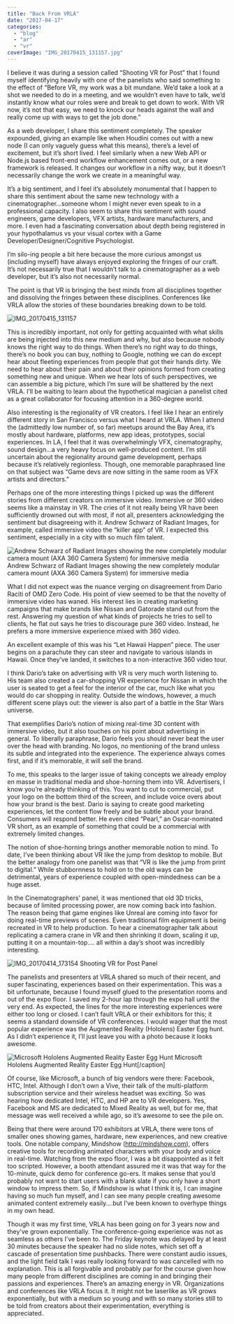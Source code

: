 ```yaml
---
title: "Back From VRLA"
date: "2017-04-17"
categories:
  - "blog"
  - "ar"
  - "vr"
coverImage: "IMG_20170415_131157.jpg"
---
```


I believe it was during a session called “Shooting VR for Post” that I found myself identifying heavily with one of the panelists who said something to the effect of “Before VR, my work was a bit mundane. We’d take a look at a shot we needed to do in a meeting, and we wouldn’t even have to talk, we’d instantly know what our roles were and break to get down to work. With VR now, it’s not that easy, we need to knock our heads against the wall and really come up with ways to get the job done.”

As a web developer, I share this sentiment completely. The speaker expounded, giving an example like when Houdini comes out with a new node (I can only vaguely guess what this means), there’s a level of excitement, but it’s short lived. I feel similarly when a new Web API or Node.js based front-end workflow enhancement comes out, or a new framework is released. It changes our workflow in a nifty way, but it doesn’t necessarily change the work we create in a meaningful way.

It’s a big sentiment, and I feel it’s absolutely monumental that I happen to share this sentiment about the same new technology with a cinematographer…someone whom I might never even speak to in a professional capacity. I also seem to share this sentiment with sound engineers, game developers, VFX artists, hardware manufacturers, and more. I even had a fascinating conversation about depth being registered in your hypothalamus vs your visual cortex with a Game Developer/Designer/Cognitive Psychologist.

I’m silo-ing people a bit here because the more curious amongst us (including myself) have always enjoyed exploring the fringes of our craft. It’s not necessarily true that I wouldn’t talk to a cinematographer as a web developer, but it’s also not necessarily normal.

The point is that VR is bringing the best minds from all disciplines together and dissolving the fringes between these disciplines. Conferences like VRLA allow the stories of these boundaries breaking down to be told.

![IMG_20170415_131157](https://d2ypg8o05lff0b.cloudfront.net/wp-content/uploads/2017/04/IMG_20170415_131157.jpg)

This is incredibly important, not only for getting acquainted with what skills are being injected into this new medium and why, but also because nobody knows the right way to do things. When there’s no right way to do things, there’s no book you can buy, nothing to Google, nothing we can do except hear about fleeting experiences from people that got their hands dirty. We need to hear about their pain and about their opinions formed from creating something new and unique. When we hear lots of such perspectives, we can assemble a big picture, which I’m sure will be shattered by the next VRLA. I’ll be waiting to learn about the hypothetical magician a panelist cited as a great collaborator for focusing attention in a 360-degree world.

Also interesting is the regionality of VR creators. I feel like I hear an entirely different story in San Francisco versus what I heard at VRLA. When I attend the (admittedly low number of, so far) meetups around the Bay Area, it’s mostly about hardware, platforms, new app ideas, prototypes, social experiences. In LA, I feel that it was overwhelmingly VFX, cinematography, sound design…a very heavy focus on well-produced content. I’m still uncertain about the regionality around game development, perhaps because it’s relatively regionless. Though, one memorable paraphrased line on that subject was “Game devs are now sitting in the same room as VFX artists and directors.”

Perhaps one of the more interesting things I picked up was the different stories from different creators on immersive video. Immersive or 360 video seems like a mainstay in VR. The cries of it not really being VR have been sufficiently drowned out with most, if not all, presenters acknowledging the sentiment but disagreeing with it. Andrew Schwarz of Radiant Images, for example, called immersive video the “killer app” of VR. I expected this sentiment, especially in a city with so much film talent.

![Andrew Schwarz of Radiant Images showing the new completely modular camera mount (AXA 360 Camera System) for immersive media](https://d2ypg8o05lff0b.cloudfront.net/wp-content/uploads/2017/04/IMG_20170414_152405.jpg) Andrew Schwarz of Radiant Images showing the new completely modular camera mount (AXA 360 Camera System) for immersive media

What I did not expect was the nuance verging on disagreement from Dario Raciti of OMD Zero Code. His point of view seemed to be that the novelty of immersive video has waned. His interest lies in creating marketing campaigns that make brands like Nissan and Gatorade stand out from the rest. Answering my question of what kinds of projects he tries to sell to clients, he flat out says he tries to discourage pure 360 video. Instead, he prefers a more immersive experience mixed with 360 video.

An excellent example of this was his “Let Hawaii Happen” piece. The user begins on a parachute they can steer and navigate to various islands in Hawaii. Once they’ve landed, it switches to a non-interactive 360 video tour.

I think Dario’s take on advertising with VR is very much worth listening to. His team also created a car-shopping VR experience for Nissan in which the user is seated to get a feel for the interior of the car, much like what you would do car shopping in reality. Outside the windows, however, a much different scene plays out: the viewer is also part of a battle in the Star Wars universe.

That exemplifies Dario’s notion of mixing real-time 3D content with immersive video, but it also touches on his point about advertising in general. To liberally paraphrase, Dario feels you should never beat the user over the head with branding. No logos, no mentioning of the brand unless its subtle and integrated into the experience. The experience always comes first, and if it’s memorable, it will sell the brand.

To me, this speaks to the larger issue of taking concepts we already employ en masse in traditional media and shoe-horning them into VR. Advertisers, I know you’re already thinking of this. You want to cut to commercial, put your logo on the bottom third of the screen, and include voice overs about how your brand is the best. Dario is saying to create good marketing experiences, let the content flow freely and be subtle about your brand. Consumers will respond better. He even cited “Pearl,” an Oscar-nominated VR short, as an example of something that could be a commercial with extremely limited changes.

The notion of shoe-horning brings another memorable notion to mind. To date, I’ve been thinking about VR like the jump from desktop to mobile. But the better analogy from one panelist was that “VR is like the jump from print to digital.” While stubbornness to hold on to the old ways can be detrimental, years of experience coupled with open-mindedness can be a huge asset.

In the Cinematographers’ panel, it was mentioned that old 3D tricks, because of limited processing power, are now coming back into fashion. The reason being that game engines like Unreal are coming into favor for doing real-time previews of scenes. Even traditional film equipment is being recreated in VR to help production. To hear a cinematographer talk about replicating a camera crane in VR and then shrinking it down, scaling it up, putting it on a mountain-top…. all within a day’s shoot was incredibly interesting.

![IMG_20170414_173154](https://d2ypg8o05lff0b.cloudfront.net/wp-content/uploads/2017/04/IMG_20170414_173154.jpg) Shooting VR for Post Panel

The panelists and presenters at VRLA shared so much of their recent, and super fascinating, experiences based on their experimentation. This was a bit unfortunate, because I found myself glued to the presentation rooms and out of the expo floor. I saved my 2-hour lap through the expo hall until the very end. As expected, the lines for the more interesting experiences were either too long or closed. I can’t fault VRLA or their exhibitors for this; it seems a standard downside of VR conferences. I would wager that the most popular experience was the Augmented Reality (Hololens) Easter Egg hunt. As I didn’t experience it, I’ll just leave you with a photo because it looks awesome.

![Microsoft Hololens Augmented Reality Easter Egg Hunt](https://d2ypg8o05lff0b.cloudfront.net/wp-content/uploads/2017/04/IMG_20170414_142354.jpg) Microsoft Hololens Augmented Reality Easter Egg Hunt\[/caption\]

Of course, like Microsoft, a bunch of big vendors were there: Facebook, HTC, Intel. Although I don’t own a Vive, their talk of the multi-platform subscription service and their wireless headset was exciting. So was hearing how dedicated Intel, HTC, and HP are to VR developers. Yes, Facebook and MS are dedicated to Mixed Reality as well, but for me, that message was well received a while ago, so it’s awesome to see the pile on.

Being that there were around 170 exhibitors at VRLA, there were tons of smaller ones showing games, hardware, new experiences, and new creative tools. One notable company, Mindshow (http://mindshow.com), offers creative tools for recording animated characters with your body and voice in real-time. Watching from the expo floor, I was a bit disappointed as it felt too scripted. However, a booth attendant assured me it was that way for the 10-minute, quick demo for conference go-ers. It makes sense that you’d probably not want to start users with a blank slate if you only have a short window to impress them. So, if Mindshow is what I think it is, I can imagine having so much fun myself, and I can see many people creating awesome animated content extremely easily….but I’ve been known to overhype things in my own head.

Though it was my first time, VRLA has been going on for 3 years now and they’ve grown exponentially. The conference-going experience was not as seamless as others I’ve been to. The Friday keynote was delayed by at least 30 minutes because the speaker had no slide notes, which set off a cascade of presentation time pushbacks. There were constant audio issues, and the light field talk I was really looking forward to was cancelled with no explanation. This is all forgivable and probably par for the course given how many people from different disciplines are coming in and bringing their passions and experiences. There’s an amazing energy in VR. Organizations and conferences like VRLA focus it. It might not be laserlike as VR grows exponentially, but with a medium so young and with so many stories still to be told from creators about their experimentation, everything is appreciated.
